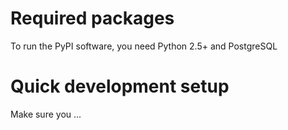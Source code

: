 # Required packages

To run the PyPI software, you need Python 2.5+ and PostgreSQL

# Quick development setup
Make sure you ...
